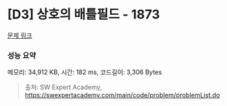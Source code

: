 # [D3] 상호의 배틀필드 - 1873 

[문제 링크](https://swexpertacademy.com/main/code/problem/problemDetail.do?contestProbId=AV5LyE7KD2ADFAXc) 

### 성능 요약

메모리: 34,912 KB, 시간: 182 ms, 코드길이: 3,306 Bytes



> 출처: SW Expert Academy, https://swexpertacademy.com/main/code/problem/problemList.do